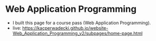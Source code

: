 # Web Application Programming
* I built this page for a course pass (Web Application Programming).
* live: https://kacperwadecki.github.io/website-Web_Application_Programming_v2/subpages/home-page.html
